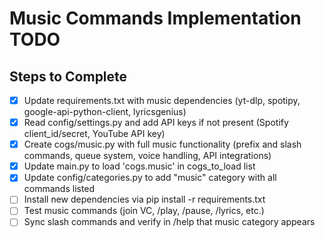 # Music Commands Implementation TODO

## Steps to Complete

- [x] Update requirements.txt with music dependencies (yt-dlp, spotipy, google-api-python-client, lyricsgenius)
- [x] Read config/settings.py and add API keys if not present (Spotify client_id/secret, YouTube API key)
- [x] Create cogs/music.py with full music functionality (prefix and slash commands, queue system, voice handling, API integrations)
- [x] Update main.py to load 'cogs.music' in cogs_to_load list
- [x] Update config/categories.py to add "music" category with all commands listed
- [ ] Install new dependencies via pip install -r requirements.txt
- [ ] Test music commands (join VC, /play, /pause, /lyrics, etc.)
- [ ] Sync slash commands and verify in /help that music category appears

